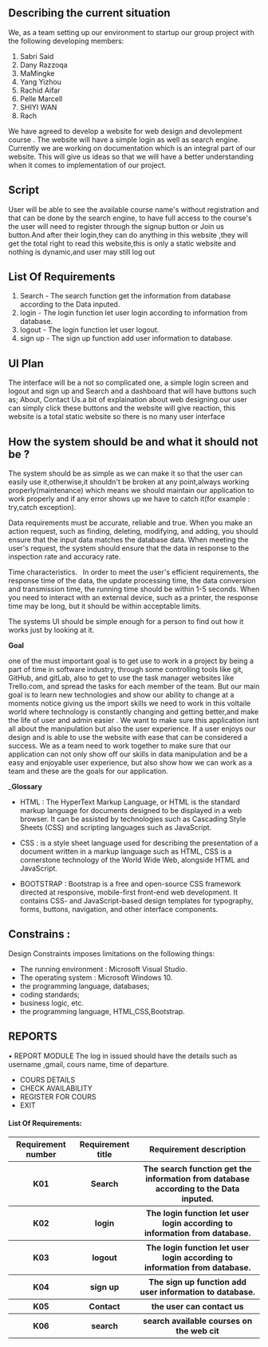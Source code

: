 ## Describing the current situation

We, as a team setting up our environment to startup our group project with the following developing members:

1. Sabri Said
2. Dany Razzoqa
3. MaMingke
4. Yang Yizhou
5. Rachid Aifar
6. Pelle Marcell
7. SHIYI WAN
8. Rach

We have agreed to develop a website for web design and devolepment course . The website will have a simple login as well as search engine. Currently we are working on documentation which is an integral part of our website. This will give us ideas so that we will have a better understanding when it comes to implementation of our project.

## Script

User will be able to see the available course name's without registration and that can be done by the search engine, to have full access to the course's the user will need to register through the signup button or Join us button.And after their login,they can do anything in this website ,they will get the total right to read this website,this is only a static website and nothing is dynamic,and user may still log out

## List Of Requirements

 1. Search - The search function get the information from database according to the Data inputed.
 2. login - The login function let user login according to information from database.
 3. logout - The login function let user logout.
 4. sign up - The sign up function add user information to database.

## UI Plan

The interface will be a not so complicated one, a simple login screen and logout and sign up and Search and a dashboard that will have buttons such as; About, Contact Us.a bit of explaination about web designing.our user can simply click these buttons and the website will give reaction,
this website is a total static website so there is no many user interface

## How the system should be and what it should not be  ?

The system should be as simple as we can make it so that the user can easily use it,otherwise,it shouldn't be broken at any point,always working properly(maintenance) which means we should maintain our application to work properly and if any error shows up we have to catch it(for example : try,catch exception).

Data requirements must be accurate, reliable and true. When you make an action request, such as finding, deleting, modifying, and adding, you should ensure that the input data matches the database data. When meeting the user's request, the system should ensure that the data in response to the inspection rate and accuracy rate.

Time characteristics. 
In order to meet the user's efficient requirements, the response time of the data, the update processing time, the data conversion and transmission time, the running time should be within 1-5 seconds. When you need to interact with an external device, such as a printer, the response time may be long, but it should be within acceptable limits.

The systems UI should be simple enough for a person to find out how it works just by looking at it.

__Goal__

one of the must important goal is to get use to work in a project by being a part of time in software industry, through some controlling tools like git, GitHub, and gitLab, 
also to get to use the task manager websites like Trello.com, and spread the tasks for each member of the team. 
But our main goal is to learn new technologies and show our ability to change at a moments notice giving us the import skills we need to work in this voltaile world where technology is constantly changing and getting better,and make the life of user and admin easier .
We want to make sure this application isnt all about the manipulation but also the user experience. If a user enjoys our design and is able to use the website with ease that can be considered a success. We as a team need to work together to make sure that our application can not only show off our skills in data manipulation and be a easy and enjoyable user experience, but also show how we can work as a team and these are the goals for our application.


___Glossary__

* HTML : The HyperText Markup Language, or HTML is the standard markup language for documents designed to be displayed in a web browser. It can be assisted by technologies such as Cascading Style Sheets (CSS) and scripting languages such as JavaScript.

* CSS : is a style sheet language used for describing the presentation of a document written in a markup language such as HTML, CSS is a cornerstone technology of the World Wide Web, alongside HTML and JavaScript.

* BOOTSTRAP : Bootstrap is a free and open-source CSS framework directed at responsive, mobile-first front-end web development. It contains CSS- and JavaScript-based design templates for typography, forms, buttons, navigation, and other interface components.

## Constrains :
Design Constraints imposes limitations on the following things:
* The running environment : Microsoft Visual Studio.
* The operating system : Microsoft Windows 10.
* the programming language, databases;
* coding standards;
* business logic, etc.
* the programming language, HTML,CSS,Bootstrap.

## REPORTS
• REPORT MODULE
The log in issued should have the details such as username ,gmail,
cours name, time of departure. 
 * COURS DETAILS
 * CHECK AVAILABILITY
 * REGISTER FOR COURS
 * EXIT
<H4>List Of Requirements: </H4>
<table> 
  <tr>
    <th>Requirement number</th>
    <th>Requirement title</th> 
    <th>Requirement description</th>
</tr>
<tr>
    <th>K01</th>
    <th>Search</th>
  <th>The search function get the information from database according to the Data inputed.</th>
</tr>
<tr>
    <th>K02</th>
    <th>login</th>
  <th>The login function let user login according to information from database.</th>
</tr>
  <tr>
    <th>K03</th>
    <th>logout</th>
  <th> The login function let user login according to information from database.</th>
    <tr>
    <th>K04</th>
    <th>sign up </th>
    <th> The sign up function add user information to database.</th>
      <tr>
      <th>K05</th>
    <th>Contact</th>
  <th>the user can contact us</th>
</tr>
<tr>
    <th>K06</th>
    <th>search</th>
  <th>search available courses on the web cit</th>
</tr>
</table>
